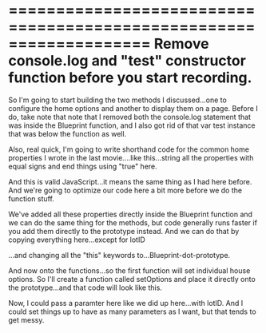 ===================================================================
Remove console.log and "test" constructor function before you start recording.
===================================================================

So I'm going to start building the two methods I discussed...one to configure the home options and another to display them on a page. Before I do, take note that note that I removed both the console.log statement that was inside the Blueprint function, and I also got rid of that var test instance that was below the function as well.

Also, real quick, I'm going to write shorthand code for the common home properties I wrote in the last movie....like this...string all the properties with equal signs and end things using "true" here.

And this is valid JavaScript...it means the same thing as I had here before.  And we're going to optimize our code here a bit more before we do the function stuff.

We've added all these properties directly inside the Blueprint function and we can do the same thing for the methods, but code generally runs faster if you add them directly to the prototype instead. And we can do that by copying everything here...except for lotID

...and changing all the "this" keywords to...Blueprint-dot-prototype.

And now onto the functions...so the first function will set individual house options. So I'll create a function called setOptions and place it directly onto the prototype...and that code will look like this.

Now, I could pass a paramter here like we did up here...with lotID. And I could set things up to have as many parameters as I want, but that tends to get messy.  
